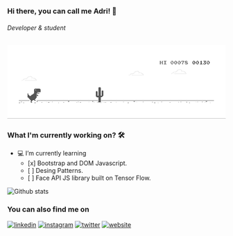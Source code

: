###  Hi there, you can call me Adri! 👋
###### *Developer & student*
![text](https://github.com/anunezmartinez/anunezmartinez/blob/master/banner.gif)
### What I'm currently working on? 🛠
<ul>
  <li>💻 I’m currently learning
    <ul>
      <li> [x] Bootstrap and DOM Javascript.
      <li> [ ] Desing Patterns.
      <li> [ ] Face API JS library built on Tensor Flow.
    </ul>
</ul>

![Github stats](https://github-readme-stats.vercel.app/api?username=anunezmartinez&show_icons=true&theme=radical)

### You can also find me on
[<img src='https://cdn.jsdelivr.net/npm/simple-icons@3.0.1/icons/linkedin.svg' alt='linkedin' height='40'>](https://www.linkedin.com/in/anunezmartinez/)
[<img src='https://cdn.jsdelivr.net/npm/tabler-icons@1.10.0/icons/brand-instagram.svg' alt='instagram' height='40'>](https://www.instagram.com/hyde_an/)
[<img src='https://cdn.jsdelivr.net/npm/tabler-icons@1.10.0/icons/brand-twitter.svg' alt='twitter' height='40'>](https://twitter.com/adrianmrnz)
[<img src='https://cdn.jsdelivr.net/npm/tabler-icons@1.10.0/icons/link.svg' alt='website' height='40'>](https://anunezmartinez.com) 

